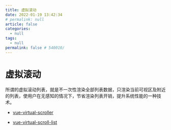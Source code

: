```yaml
---
title: 虚拟滚动
date: 2022-01-19 13:42:34
# permalink: null
article: false
categories: 
  - null
tags: 
  - null
permalink: false # 540010/
---
```


# 虚拟滚动

所谓的虚拟滚动列表，就是不一次性渲染全部列表数据，只渲染当前可视区及附近的列表，使用户在无感知的情况下，节省渲染列表开销，提升系统性能的一种技术。


- [vue-virtual-scroller](https://github.com/Akryum/vue-virtual-scroller)

- [vue-virtual-scroll-list](https://github.com/tangbc/vue-virtual-scroll-list)